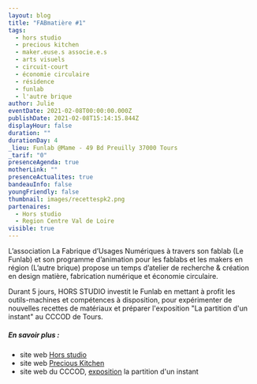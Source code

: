 ```yaml
---
layout: blog
title: "FABmatière #1"
tags:
  - hors studio
  - precious kitchen
  - maker.euse.s associe.e.s
  - arts visuels
  - circuit-court
  - économie circulaire
  - résidence
  - funlab
  - l'autre brique
author: Julie
eventDate: 2021-02-08T00:00:00.000Z
publishDate: 2021-02-08T15:14:15.844Z
displayHour: false
duration: ""
durationDay: 4
_lieu: Funlab @Mame - 49 Bd Preuilly 37000 Tours
_tarif: "0"
presenceAgenda: true
motherLink: ""
presenceActualites: true
bandeauInfo: false
youngFriendly: false
thumbnail: images/recettespk2.png
partenaires:
  - Hors studio
  - Region Centre Val de Loire
visible: true
---
```

L’association La Fabrique d’Usages Numériques à travers son fablab (Le Funlab) et son programme d’animation pour les fablabs et les makers en région (L’autre brique) propose un temps d’atelier de recherche & création en design matière, fabrication numérique et économie circulaire.



Durant 5 jours, HORS STUDIO investit le Funlab en mettant à profit les outils-machines et compétences à disposition, pour expérimenter de nouvelles recettes de matériaux et préparer l'exposition "La partition d'un instant" au CCCOD de Tours.



##### En savoir plus :



* site web [Hors studio](https://www.hors-studio.fr/work)
* site web [Precious Kitchen](https://precious.kitchen/)
* site web du CCCOD, [exposition](https://www.cccod.fr/hors-studio/) la partition d'un instant